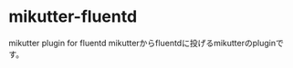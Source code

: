 mikutter-fluentd
================

mikutter plugin for fluentd
mikutterからfluentdに投げるmikutterのpluginです。

